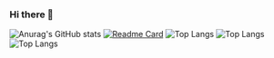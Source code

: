 ### Hi there 👋

<!--
**habtor/habtor** is a ✨ _special_ ✨ repository because its `README.md` (this file) appears on your GitHub profile.

Here are some ideas to get you started:

- 🔭 I’m currently working on ...
- 🌱 I’m currently learning ...
- 👯 I’m looking to collaborate on ...
- 🤔 I’m looking for help with ...
- 💬 Ask me about ...
- 📫 How to reach me: ...
- 😄 Pronouns: ...
- ⚡ Fun fact: ...
-->
![Anurag's GitHub stats](https://github-readme-stats.vercel.app/api?username=habtor&show_icons=true&theme=radical)
[![Readme Card](https://github-readme-stats.vercel.app/api/pin/?username=habtor&repo=Weather)](https://github.com/anuraghazra/github-readme-stats)
![Top Langs](https://github-readme-stats.vercel.app/api/top-langs/?username=habtor)
![Top Langs](https://github-readme-stats.vercel.app/api/top-langs/?username=habtor&size_weight=0.5&count_weight=0.5)
![Top Langs](https://github-readme-stats.vercel.app/api/top-langs/?username=habtor&exclude_repo=github-readme-stats,anuraghazra.github.io)
